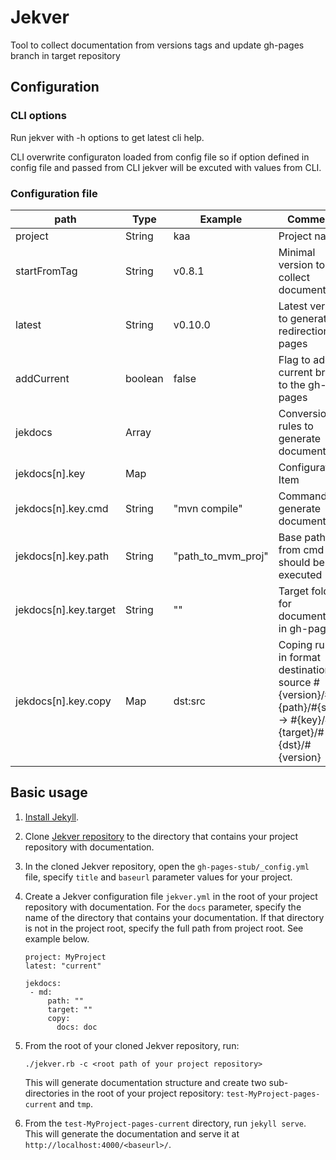 # Jekver

Tool to collect documentation from versions tags and update gh-pages branch in target repository

## Configuration

### CLI options

Run jekver with -h options to get latest cli help.

CLI overwrite configuraton loaded from config file so if option defined in config file and passed from CLI jekver will be excuted with values from CLI.

### Configuration file

|path|Type|Example|Comments|
|---|---|---|---|
|project|String|kaa|Project name|
|startFromTag|String|v0.8.1|Minimal version to collect documents|
|latest|String|v0.10.0|Latest version to generate redirection pages|
|addCurrent|boolean|false|Flag to add current branch to the gh-pages|
|jekdocs|Array||Conversion rules to generate documentation|
|jekdocs[n].key|Map||Configuration Item|
|jekdocs[n].key.cmd|String|"mvn compile"|Command to generate documentation|
|jekdocs[n].key.path|String|"path_to_mvm_proj"|Base path from cmd should be executed|
|jekdocs[n].key.target|String|""|Target folder for documentation in gh-pages|
|jekdocs[n].key.copy|Map|dst:src|Coping rules in format destination source #{version}/#{path}/#{src}/ -> #{key}/#{target}/#{dst}/#{version}|

## Basic usage

1. [Install Jekyll](https://jekyllrb.com/docs/installation/#ubuntu).

2. Clone [Jekver repository](https://github.com/kaaproject/jekver) to the directory that contains your project repository with documentation.

3. In the cloned Jekver repository, open the `gh-pages-stub/_config.yml` file, specify `title` and `baseurl` parameter values for your project.

4. Create a Jekver configuration file `jekver.yml` in the root of your project repository with documentation.
For the `docs` parameter, specify the name of the directory that contains your documentation.
If that directory is not in the project root, specify the full path from project root.
See example below.

   ```
   project: MyProject
   latest: "current"
   
   jekdocs:
    - md:
        path: ""
        target: ""
        copy:
          docs: doc
   ```

5. From the root of your cloned Jekver repository, run:

   ```
   ./jekver.rb -c <root path of your project repository>
   ```

   This will generate documentation structure and create two sub-directories in the root of your project repository: `test-MyProject-pages-current` and `tmp`.

6. From the `test-MyProject-pages-current` directory, run `jekyll serve`.
This will generate the documentation and serve it at `http://localhost:4000/<baseurl>/`.